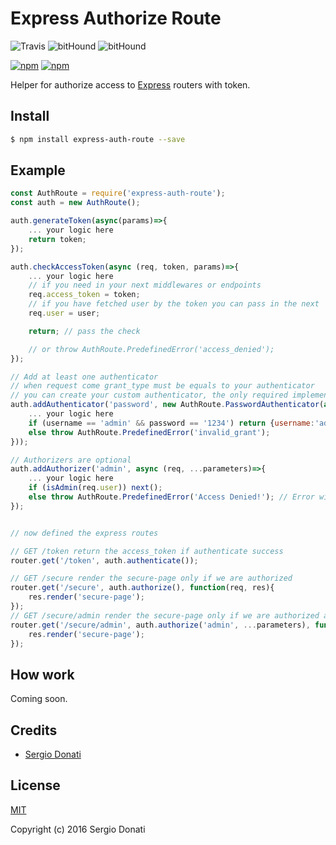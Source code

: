 # Express Authorize Route

![Travis](https://img.shields.io/travis/SergioDonati/express-auth-route.svg?style=flat-square)
![bitHound](https://img.shields.io/bithound/dependencies/github/SergioDonati/express-auth-route.svg?style=flat-square)
![bitHound](https://img.shields.io/bithound/devDependencies/github/SergioDonati/express-auth-route.svg?style=flat-square)


[![npm](https://img.shields.io/npm/v/express-auth-route.svg?style=flat-square)](https://www.npmjs.com/package/express-auth-route)
[![npm](https://img.shields.io/npm/l/express-auth-route.svg?style=flat-square)](https://www.npmjs.com/package/express-auth-route)


Helper for authorize access to [Express](http://expressjs.com/) routers with token.

## Install

```bash
$ npm install express-auth-route --save
```

## Example

```javascript
const AuthRoute = require('express-auth-route');
const auth = new AuthRoute();

auth.generateToken(async(params)=>{
	... your logic here
	return token;
});

auth.checkAccessToken(async (req, token, params)=>{
	... your logic here
	// if you need in your next middlewares or endpoints
	req.access_token = token;
	// if you have fetched user by the token you can pass in the next
	req.user = user;

	return; // pass the check

	// or throw AuthRoute.PredefinedError('access_denied');
});

// Add at least one authenticator
// when request come grant_type must be equals to your authenticator
// you can create your custom authenticator, the only required implemented method is 'authenticate(req, done)'
auth.addAuthenticator('password', new AuthRoute.PasswordAuthenticator(async (username, password)=>{
	... your logic here
	if (username == 'admin' && password == '1234') return {username:'admin'};
	else throw AuthRoute.PredefinedError('invalid_grant');
}));

// Authorizers are optional
auth.addAuthorizer('admin', async (req, ...parameters)=>{
	... your logic here
	if (isAdmin(req.user)) next();
	else throw AuthRoute.PredefinedError('Access Denied!');	// Error will be handled by AuthRoute
});


// now defined the express routes

// GET /token return the access_token if authenticate success
router.get('/token', auth.authenticate());

// GET /secure render the secure-page only if we are authorized
router.get('/secure', auth.authorize(), function(req, res){
	res.render('secure-page');
});
// GET /secure/admin render the secure-page only if we are authorized and we pass the admin authorizer
router.get('/secure/admin', auth.authorize('admin', ...parameters), function(req, res){
	res.render('secure-page');
});
```

## How work

Coming soon.

## Credits

- [Sergio Donati](https://github.com/SergioDonati)

## License

[MIT](LICENSE)

Copyright (c) 2016 Sergio Donati
